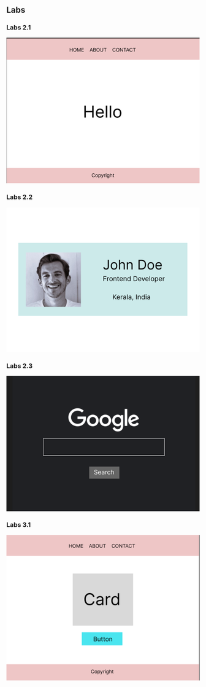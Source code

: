 
## Labs



### Labs 2.1
![Labs 2.1](Labs_2_1.png)

### Labs 2.2
![Labs 2.2](Labs_2_2.png)

### Labs 2.3
![Labs 2.3](Labs_2_3.png)


### Labs 3.1
![Labs 3.1](Labs_3_1.png)